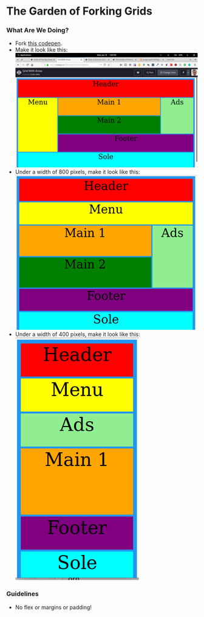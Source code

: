 # The Garden of Forking Grids

### What Are We Doing?

* Fork [this codepen](https://codepen.io/abbreviatedman/pen/JQbrdm?editors=1100).
* Make it look like this: ![desktop layout](./desktop.png)
* Under a width of 800 pixels, make it look like this: ![tablet layout](./tablet.png)
* Under a width of 400 pixels, make it look like this:
    ![mobile layout](./mobile.png)


### Guidelines

* No flex or margins or padding!